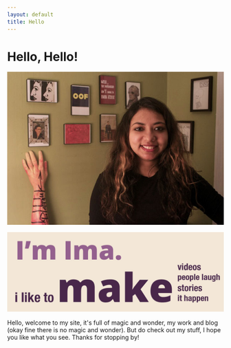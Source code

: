 ```yaml
---
layout: default
title: Hello
---
```


# Hello, Hello!

![Photo of ima](landing.jpg)

![Things ima likes](imima.jpg)

Hello, welcome to my site, it's full of magic and wonder, my work and blog (okay fine there is no magic and wonder). But do check out my stuff, I hope you like what you see.
Thanks for stopping by!
